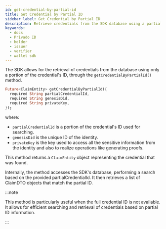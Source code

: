 ```yaml
---
id: get-credential-by-partial-id
title: Get Credential by Partial ID
sidebar_label: Get Credential by Partial ID
description: Retrieve credentials from the SDK database using a partial ID.
keywords:
  - docs
  - Privado ID
  - holder
  - issuer
  - verifier
  - wallet sdk
---
```


The SDK allows for the retrieval of credentials from the database using only a portion of the
credential's ID, through the `getCredentialByPartialId()` method.

```dart
Future<ClaimEntity> getCredentialByPartialId({
  required String partialCredentialId,
  required String genesisDid,
  required String privateKey,
});
```

where:

- `partialCredentialId` is a portion of the credential's ID used for searching.
- `genesisDid` is the unique ID of the identity.
- `privateKey` is the key used to access all the sensitive information from the identity and also to
  realize operations like generating proofs.

This method returns a `ClaimEntity` object representing the credential that was found.

Internally, the method accesses the SDK's database, performing a search based on the provided
partialCredentialId. It then retrieves a list of ClaimDTO objects that match the partial ID.

:::note

This method is particularly useful when the full credential ID is not available. It allows for
efficient searching and retrieval of credentials based on partial ID information.

:::
